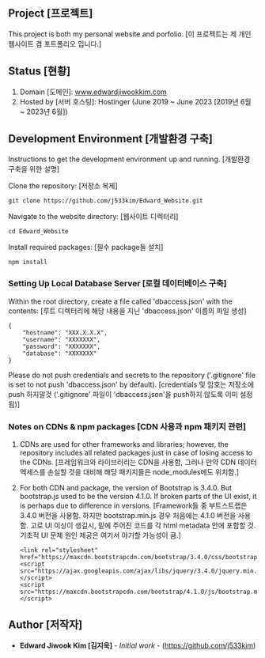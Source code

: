 ## Project [프로젝트]

This project is both my personal website and porfolio. [이 프로젝트는 제 개인 웹사이트 겸 포트폴리오 입니다.]

## Status [현황]

1. Domain [도메인]: www.edwardjiwookkim.com
2. Hosted by [서버 호스팅]: Hostinger (June 2019 ~ June 2023 [2019년 6월 ~ 2023년 6월])

## Development Environment [개발환경 구축]

Instructions to get the development environment up and running. [개발환경 구축을 위한 설명]

Clone the repository: [저장소 복제]

    git clone https://github.com/j533kim/Edward_Website.git

Navigate to the website directory: [웹사이트 디렉터리]

    cd Edward_Website

Install required packages: [필수 package들 설치]

    npm install

### Setting Up Local Database Server [로컬 데이터베이스 구축]

Within the root directory, create a file called 'dbaccess.json' with the contents: [루트 디렉터리에 해당 내용을 지닌 'dbaccess.json' 이름의 파일 생성]

    {
        "hostname": "XXX.X.X.X",
        "username": "XXXXXXX",
        "password": "XXXXXXX",
        "database": "XXXXXXX"
    }

Please do not push credentials and secrets to the repository ('.gitignore' file is set to not push 'dbaccess.json' by default). [credentials 및 암호는 저장소에 push 하지말것 ('.gitignore' 파일이 'dbaccess.json'을 push하지 않도록 이미 설정됨)]

### Notes on CDNs & npm packages [CDN 사용과 npm 패키지 관련]

1.  CDNs are used for other frameworks and libraries; however, the repository includes all related packages just in case of losing access to the CDNs.
    [프레임워크와 라이브러리는 CDN을 사용함, 그러나 만약 CDN 데이터 엑세스를 손실할 것을 대비해 해당 패키지들은 node_modules에도 위치함.]

2.  For both CDN and package, the version of Bootstrap is 3.4.0. But bootstrap.js used to be the version 4.1.0. If broken parts of the UI exist, it is perhaps due to difference in versions. [Framework들 중 부트스트랩은 3.4.0 버전을 사용함. 하지만 bootstrap.min.js 경우 처음에는 4.1.0 버전을 사용함. 고로 UI 이상이 생길시, 밑에 주어진 코드를 각 html metadata 안에 포함할 것. 기초적 UI 문제 원인 제공은 여기서 야기할 가능성이 큼.]

        <link rel="stylesheet" href="https://maxcdn.bootstrapcdn.com/bootstrap/3.4.0/css/bootstrap.min.css">
        <script src="https://ajax.googleapis.com/ajax/libs/jquery/3.4.0/jquery.min.js"></script>
        <script src="https://maxcdn.bootstrapcdn.com/bootstrap/4.1.0/js/bootstrap.min.js"></script>

## Author [저작자]

- **Edward Jiwook Kim [김지욱]** - _Initial work_ - (https://github.com/j533kim)
